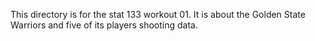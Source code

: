 This directory is for the stat 133 workout 01. 
It is about the Golden State Warriors and five of its players shooting data.
